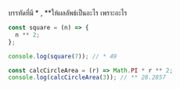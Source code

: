 บรรทัดที่มี \* , \*\*ให้ผลลัพธ์เป็นอะไร เพราะอะไร

```js
const square = (n) => {
  n ** 2;
};

console.log(square(7)); // * 49
```

```js
const calcCircleArea = (r) => Math.PI * r ** 2;
console.log(calcCircleArea(3)); // ** 28.2857
```
